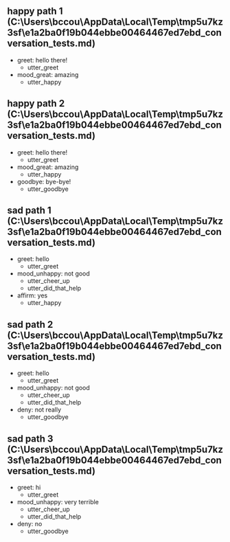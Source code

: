 ## happy path 1 (C:\Users\bccou\AppData\Local\Temp\tmp5u7kz3sf\e1a2ba0f19b044ebbe00464467ed7ebd_conversation_tests.md)
* greet: hello there!   <!-- predicted: mood_great: hello there! -->
    - utter_greet   <!-- predicted: utter_happy -->
* mood_great: amazing   <!-- predicted: deny: amazing -->
    - utter_happy   <!-- predicted: utter_goodbye -->


## happy path 2 (C:\Users\bccou\AppData\Local\Temp\tmp5u7kz3sf\e1a2ba0f19b044ebbe00464467ed7ebd_conversation_tests.md)
* greet: hello there!   <!-- predicted: mood_great: hello there! -->
    - utter_greet   <!-- predicted: utter_happy -->
* mood_great: amazing   <!-- predicted: deny: amazing -->
    - utter_happy   <!-- predicted: utter_goodbye -->
* goodbye: bye-bye!
    - utter_goodbye


## sad path 1 (C:\Users\bccou\AppData\Local\Temp\tmp5u7kz3sf\e1a2ba0f19b044ebbe00464467ed7ebd_conversation_tests.md)
* greet: hello   <!-- predicted: mood_great: hello -->
    - utter_greet   <!-- predicted: utter_happy -->
* mood_unhappy: not good   <!-- predicted: goodbye: not good -->
    - utter_cheer_up   <!-- predicted: utter_goodbye -->
    - utter_did_that_help
* affirm: yes   <!-- predicted: goodbye: yes -->
    - utter_happy   <!-- predicted: utter_goodbye -->


## sad path 2 (C:\Users\bccou\AppData\Local\Temp\tmp5u7kz3sf\e1a2ba0f19b044ebbe00464467ed7ebd_conversation_tests.md)
* greet: hello   <!-- predicted: mood_great: hello -->
    - utter_greet   <!-- predicted: utter_happy -->
* mood_unhappy: not good   <!-- predicted: goodbye: not good -->
    - utter_cheer_up   <!-- predicted: utter_goodbye -->
    - utter_did_that_help
* deny: not really   <!-- predicted: bot_challenge: not really -->
    - utter_goodbye   <!-- predicted: utter_iamabot -->


## sad path 3 (C:\Users\bccou\AppData\Local\Temp\tmp5u7kz3sf\e1a2ba0f19b044ebbe00464467ed7ebd_conversation_tests.md)
* greet: hi
    - utter_greet
* mood_unhappy: very terrible   <!-- predicted: goodbye: very terrible -->
    - utter_cheer_up   <!-- predicted: utter_goodbye -->
    - utter_did_that_help
* deny: no
    - utter_goodbye



